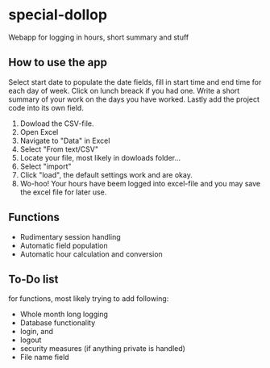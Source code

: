 # special-dollop
Webapp for logging in hours, short summary and stuff


## How to use the app

Select start date to populate the date fields, fill in start time and end time for each day of week. Click on lunch breack if you had one. Write a short summary of your work on the days you have worked. Lastly add the project code into its own field.


1. Dowload the CSV-file. 
2. Open Excel
3. Navigate to "Data" in Excel
4. Select "From text/CSV"
5. Locate your file, most likely in dowloads folder...
6. Select "import"
7. Click "load", the default settings work and are okay.
8. Wo-hoo! Your hours have beem logged into excel-file and you may save the excel file for later use.

## Functions

- Rudimentary session handling
- Automatic field population
- Automatic hour calculation and conversion

## To-Do list

for functions, most likely trying to add following:
- Whole month long logging
- Database functionality
- login, and
- logout
- security measures (if anything private is handled)
- File name field
